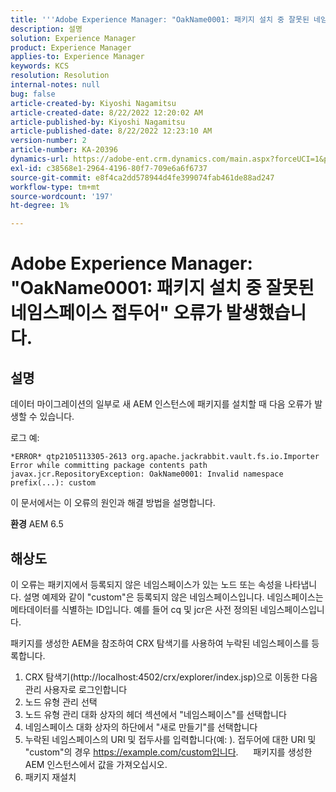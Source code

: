 ```yaml
---
title: '''Adobe Experience Manager: "OakName0001: 패키지 설치 중 잘못된 네임스페이스 접두사" 오류가 발생했습니다.'
description: 설명
solution: Experience Manager
product: Experience Manager
applies-to: Experience Manager
keywords: KCS
resolution: Resolution
internal-notes: null
bug: false
article-created-by: Kiyoshi Nagamitsu
article-created-date: 8/22/2022 12:20:02 AM
article-published-by: Kiyoshi Nagamitsu
article-published-date: 8/22/2022 12:23:10 AM
version-number: 2
article-number: KA-20396
dynamics-url: https://adobe-ent.crm.dynamics.com/main.aspx?forceUCI=1&pagetype=entityrecord&etn=knowledgearticle&id=3431d625-b021-ed11-b83e-002248086696
exl-id: c38568e1-2964-4196-80f7-709e6a6f6737
source-git-commit: e8f4ca2dd578944d4fe399074fab461de88ad247
workflow-type: tm+mt
source-wordcount: '197'
ht-degree: 1%

---
```


# Adobe Experience Manager: &quot;OakName0001: 패키지 설치 중 잘못된 네임스페이스 접두어&quot; 오류가 발생했습니다.

## 설명


데이터 마이그레이션의 일부로 새 AEM 인스턴스에 패키지를 설치할 때 다음 오류가 발생할 수 있습니다.

로그 예:


```
*ERROR* qtp2105113305-2613 org.apache.jackrabbit.vault.fs.io.Importer Error while committing package contents path javax.jcr.RepositoryException: OakName0001: Invalid namespace prefix(...): custom
```




이 문서에서는 이 오류의 원인과 해결 방법을 설명합니다.

<b>환경</b>
AEM 6.5


## 해상도


이 오류는 패키지에서 등록되지 않은 네임스페이스가 있는 노드 또는 속성을 나타냅니다.
설명 예제와 같이 &quot;custom&quot;은 등록되지 않은 네임스페이스입니다.
네임스페이스는 메타데이터를 식별하는 ID입니다. 예를 들어 cq 및 jcr은 사전 정의된 네임스페이스입니다.

패키지를 생성한 AEM을 참조하여 CRX 탐색기를 사용하여 누락된 네임스페이스를 등록합니다.

1. CRX 탐색기(http://localhost:4502/crx/explorer/index.jsp)으로 이동한 다음 관리 사용자로 로그인합니다
2. 노드 유형 관리 선택
3. 노드 유형 관리 대화 상자의 헤더 섹션에서 &quot;네임스페이스&quot;를 선택합니다
4. 네임스페이스 대화 상자의 하단에서 &quot;새로 만들기&quot;를 선택합니다
5. 누락된 네임스페이스의 URI 및 접두사를 입력합니다(예: ). 접두어에 대한 URI 및 &quot;custom&quot;의 경우 https://example.com/custom입니다.
     패키지를 생성한 AEM 인스턴스에서 값을 가져오십시오.
6. 패키지 재설치
